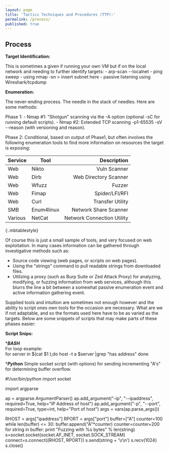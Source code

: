 ```yaml
---
layout: page
title: 'Tactics Techniques and Procedures (TTP):'
permalink: /process/
published: true
---
```

## Process

__Target Identification:__

This is sometimes a given if running your own VM but if on the local network and needing to further identify targets:
	- arp-scan --localnet
    - ping sweep - using nmap -sn > insert subnet here
    - passive listening using Wireshark/tcpdump

__Enumeration:__

The never-ending process. The needle in the stack of needles. Here are some methods:

Phase 1:
    - Nmap #1: "Shotgun" scanning via the -A option (optional -sC for running default scripts).
    - Nmap #2: Extended TCP scanning -p1-65535 -sV --reason (with versioning and reason).

Phase 2: Conditional, based on output of Phase1, but often involves the following enumeration tools to find more information on resources the target is exposing:

| Service | Tool | Description |
| --- | --- | ---: |
| Web | Nikto | Vuln Scanner |
| Web | Dirb | Web Directory Scanner |
| Web | Wfuzz | Fuzzer |
| Web | Fimap | Spider/LFI/RFI |
| Web | Curl | Transfer Utility |
| SMB | Enum4linux | Network Share Scanner |
| Various | NetCat | Network Connection Utility |
{:.mbtablestyle}

Of course this is just a small sample of tools, and very focused on web exploitation. In many cases information can be gathered through investigative methods such as:
- Source code viewing (web pages, or scripts on web pages).
- Using the "strings" command to pull readable strings from downloaded files. 
- Utilizing a proxy (such as Burp Suite or Zed Attack Proxy) for analyzing, modifying, or fuzzing information from web services, although this blurrs the line a bit between a somewhat passive enumeration event and active information gathering event.

Supplied tools and intuition are sometimes not enough however and the ability to script ones own tools for the occasion are necessary. What are we if not adaptable, and so the formats used here have to be as varied as the targets. Below are some snippets of scripts that may make parts of these phases easier:

__Script Snips:__

****BASH***  
For loop example:  
	for server in $(cat $1 );do
	host -t a $server |grep "has address"
	done

****Python*** 
Simple socket script (with options) for sending incrementing "A's" for determining buffer overflow.

#!/usr/bin/python
import socket

import argparse

ap = argparse.ArgumentParser()
ap.add_argument("-ip", "--ipaddress", required=True,
        help="IP Address of host")
ap.add_argument("-p", "--port", required=True, type=int,
        help="Port of host")
args = vars(ap.parse_args())

RHOST = args["ipaddress"]
RPORT = args["port"]
buffer=["A"]
counter=100
while len(buffer) <= 30:
   buffer.append("A"*counter)
   counter=counter+200
for string in buffer:
   print "Fuzzing with %s bytes" % len(string)
   s=socket.socket(socket.AF_INET, socket.SOCK_STREAM)
   connect=s.connect((RHOST, RPORT))
   s.send(string + '\r\n')
   s.recv(1024)
s.close()






        
